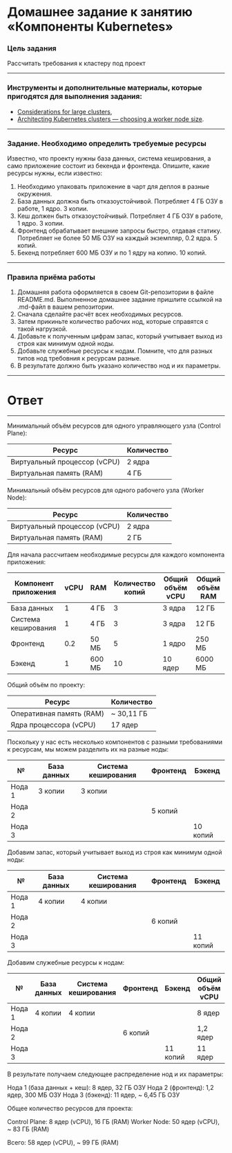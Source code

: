 # Домашнее задание к занятию «Компоненты Kubernetes»

### Цель задания

Рассчитать требования к кластеру под проект

------

### Инструменты и дополнительные материалы, которые пригодятся для выполнения задания:

- [Considerations for large clusters](https://kubernetes.io/docs/setup/best-practices/cluster-large/),
- [Architecting Kubernetes clusters — choosing a worker node size](https://learnk8s.io/kubernetes-node-size).

------

### Задание. Необходимо определить требуемые ресурсы
Известно, что проекту нужны база данных, система кеширования, а само приложение состоит из бекенда и фронтенда. Опишите, какие ресурсы нужны, если известно:

1. Необходимо упаковать приложение в чарт для деплоя в разные окружения. 
2. База данных должна быть отказоустойчивой. Потребляет 4 ГБ ОЗУ в работе, 1 ядро. 3 копии. 
3. Кеш должен быть отказоустойчивый. Потребляет 4 ГБ ОЗУ в работе, 1 ядро. 3 копии. 
4. Фронтенд обрабатывает внешние запросы быстро, отдавая статику. Потребляет не более 50 МБ ОЗУ на каждый экземпляр, 0.2 ядра. 5 копий. 
5. Бекенд потребляет 600 МБ ОЗУ и по 1 ядру на копию. 10 копий.

----

### Правила приёма работы

1. Домашняя работа оформляется в своем Git-репозитории в файле README.md. Выполненное домашнее задание пришлите ссылкой на .md-файл в вашем репозитории.
2. Сначала сделайте расчёт всех необходимых ресурсов.
3. Затем прикиньте количество рабочих нод, которые справятся с такой нагрузкой.
4. Добавьте к полученным цифрам запас, который учитывает выход из строя как минимум одной ноды. 
5. Добавьте служебные ресурсы к нодам. Помните, что для разных типов нод требовния к ресурсам разные. 
6. В результате должно быть указано количество нод и их параметры.

----

# Ответ

------

Минимальный объём ресурсов для одного управляющего узла (Control Plane):

| Ресурс                       | Количество |
|------------------------------|------------|
| Виртуальный процессор (vCPU) | 2 ядра     |
| Виртуальная память (RAM)     | 4 ГБ       |

Минимальный объём ресурсов для одного рабочего узла (Worker Node):

| Ресурс                       | Количество |
|------------------------------|------------|
| Виртуальный процессор (vCPU) | 2 ядра     |
| Виртуальная память (RAM)     | 2 ГБ       |

Для начала рассчитаем необходимые ресурсы для каждого компонента приложения:

| Компонент приложения | vCPU | RAM    | Количество копий | Общий объём vCPU | Общий объём RAM |
|----------------------|------|--------|------------------|------------------|-----------------| 
| База данных          | 1    | 4 ГБ   | 3                | 3 ядра           | 12 ГБ           |
| Система кеширования  | 1    | 4 ГБ   | 3                | 3 ядра           | 12 ГБ           |
| Фронтенд             | 0.2  | 50 МБ  | 5                | 1 ядро           | 250 МБ          |
| Бэкенд               | 1    | 600 МБ | 10               | 10 ядер          | 6000 МБ         |

Общий объём по проекту:

| Ресурс                   | Количество |
|--------------------------|------------|
| Оперативная память (RAM) | ~ 30,11 ГБ |
| Ядра процессора (vCPU)   | 17 ядер    |

Поскольку у нас есть несколько компонентов с разными требованиями к ресурсам, мы можем разделить их на разные ноды:

| №      | База данных | Система кеширования | Фронтенд | Бэкенд   |
|--------|-------------|---------------------|----------|----------|
| Нода 1 | 3 копии     | 3 копии             |          |          |
| Нода 2 |             |                     | 5 копий  |          |
| Нода 3 |             |                     |          | 10 копий |

Добавим запас, который учитывает выход из строя как минимум одной ноды:

| №      | База данных | Система кеширования | Фронтенд | Бэкенд   |
|--------|-------------|---------------------|----------|----------|
| Нода 1 | 4 копии     | 4 копии             |          |          |
| Нода 2 |             |                     | 6 копий  |          |
| Нода 3 |             |                     |          | 11 копий |

Добавим служебные ресурсы к нодам:

| №      | База данных | Система кеширования | Фронтенд | Бэкенд   | Общий объём vCPU | Общий объём RAM |
|--------|-------------|---------------------|----------|----------|------------------|-----------------|
| Нода 1 | 4 копии     | 4 копии             |          |          | 8 ядер           | 32 ГБ           |
| Нода 2 |             |                     | 6 копий  |          | 1,2 ядер         | 300 МБ          |
| Нода 3 |             |                     |          | 11 копий | 11 ядер          | 6600 МБ         |

В результате получаем следующее распределение нод и их параметры:

Нода 1 (база данных + кеш): 8 ядер, 32 ГБ ОЗУ
Нода 2 (фронтенд): 1,2 ядер, 300 МБ ОЗУ
Нода 3 (бэкенд): 11 ядер, ~ 6,45 ГБ ОЗУ

Общее количество ресурсов для проекта:

Control Plane: 8 ядер (vCPU), 16 ГБ (RAM)
Worker Node: 50 ядер (vCPU), ~ 83 ГБ (RAM)

Всего: 58 ядер (vCPU), ~ 99 ГБ (RAM)